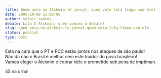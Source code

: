 ```yaml
---
title: Quem vota no Alckmin lê jornal, quem vota lula limpa com ele!
date: 2006-10-08 21:00:00
author: volnir.santos
debate: Lula X Alckmin: quem venceu o debate?
slug: quem-vota-no-alckmin-le-jornal-quem-vota-lula-limpa-com-ele
status: publish 
type: post
---
```


Esta na cara que o PT e PCC estão juntos nos ataques de são paulo!  
Não da não o Brasil é melhor sem este traidor do povo brasileiro!  
Vamos eleger o Alckmin e cobrar dele o prometido sob pena de imptiman.


45 na urna!


